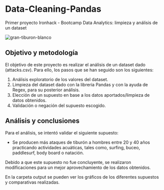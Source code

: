 # Data-Cleaning-Pandas
Primer proyecto Ironhack - Bootcamp Data Analytics: limpieza y análisis de un dataset

![gran-tiburon-blanco](https://user-images.githubusercontent.com/61025562/92304707-3014b980-ef78-11ea-8d8a-c286baf4ff3c.jpg)

## Objetivo y metodología

El objetivo de este proyecto es realizar el análisis de un dataset dado (attacks.csv). Para ello, los pasos que se han seguido son los siguientes:

 1. Análisis exploratorio de los valores del dataset.
 2. Limpieza del dataset dado con la libreria Pandas y con la ayuda de Regex, para su posterior análisis.
 3. Elección de un supuesto en base a los datos aportados/limpieza de datos obtenidos.
 4. Validación o negación del supuesto escogido.

## Análisis y conclusiones

Para el análisis, se intentó validar el siguiente supuesto:

  - Se producen más ataques de tiburón a hombres entre 20 y 40 años practicando actividades acuáticas, tales como, surfing, buceo, paddlesurf, body board o natación.

Debido a que este supuesto no fue concluyente, se realizaron modificaciones para un mejor aprovechamiento de los datos obtenidos.

En la carpeta output se pueden ver los gráficos de los diferentes supuestos y comparativas realizadas.
